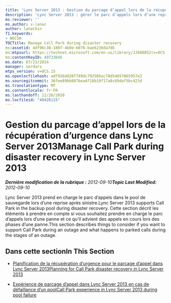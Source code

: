 ```yaml
---
title: 'Lync Server 2013 : Gestion du parcage d’appel lors de la récupération d’urgence'
description: 'Lync Server 2013 : gérer le parc d’appels lors d’une reprise après sinistre.'
ms.reviewer: ''
ms.author: v-lanac
author: lanachin
f1.keywords:
- NOCSH
TOCTitle: Manage Call Park during disaster recovery
ms:assetid: 4df96c38-186f-4b0e-b076-bae6236da7db
ms:mtpsurl: https://technet.microsoft.com/en-us/library/JJ688052(v=OCS.15)
ms:contentKeyID: 49733645
ms.date: 07/23/2014
manager: serdars
mtps_version: v=OCS.15
ms.openlocfilehash: ad7936dd28f749dc792505ec78d54857065957e2
ms.sourcegitcommit: 36fee89bb887bea4f18b19f17a8c69daf5bc423d
ms.translationtype: MT
ms.contentlocale: fr-FR
ms.lasthandoff: 11/26/2020
ms.locfileid: "49426115"
---
```

# <a name="manage-call-park-during-disaster-recovery-in-lync-server-2013"></a><span data-ttu-id="891a0-103">Gestion du parcage d’appel lors de la récupération d’urgence dans Lync Server 2013</span><span class="sxs-lookup"><span data-stu-id="891a0-103">Manage Call Park during disaster recovery in Lync Server 2013</span></span>

<div data-xmlns="http://www.w3.org/1999/xhtml">

<div class="topic" data-xmlns="http://www.w3.org/1999/xhtml" data-msxsl="urn:schemas-microsoft-com:xslt" data-cs="https://msdn.microsoft.com/">

<div data-asp="https://msdn2.microsoft.com/asp">



</div>

<div id="mainSection">

<div id="mainBody"><span data-ttu-id="891a0-104">

<span> </span></span><span class="sxs-lookup"><span data-stu-id="891a0-104">

<span> </span></span></span>

<span data-ttu-id="891a0-105">_**Dernière modification de la rubrique :** 2012-09-10_</span><span class="sxs-lookup"><span data-stu-id="891a0-105">_**Topic Last Modified:** 2012-09-10_</span></span>

<span data-ttu-id="891a0-106">Lync Server 2013 prend en charge le parc d’appels dans le pool de sauvegarde lors d’une reprise après sinistre.</span><span class="sxs-lookup"><span data-stu-id="891a0-106">Lync Server 2013 supports Call Park in the backup pool during disaster recovery.</span></span> <span data-ttu-id="891a0-107">Cette section décrit les éléments à prendre en compte si vous souhaitez prendre en charge le parc d’appels lors d’une panne et ce qu’il advient des appels en cours lors des phases d’une panne.</span><span class="sxs-lookup"><span data-stu-id="891a0-107">This section describes things to consider if you want to support Call Park during an outage and what happens to parked calls during the stages of an outage.</span></span>

<div>

## <a name="in-this-section"></a><span data-ttu-id="891a0-108">Dans cette section</span><span class="sxs-lookup"><span data-stu-id="891a0-108">In This Section</span></span>

  - [<span data-ttu-id="891a0-109">Planification de la récupération d’urgence pour le parcage d’appel dans Lync Server 2013</span><span class="sxs-lookup"><span data-stu-id="891a0-109">Planning for Call Park disaster recovery in Lync Server 2013</span></span>](lync-server-2013-planning-for-call-park-disaster-recovery.md)

  - [<span data-ttu-id="891a0-110">Expérience de parcage d’appel dans Lync Server 2013 en cas de défaillance d’un pool</span><span class="sxs-lookup"><span data-stu-id="891a0-110">Call Park experience in Lync Server 2013 during pool failure</span></span>](lync-server-2013-call-park-experience-during-pool-failure.md)

<span data-ttu-id="891a0-111"></div>

</div>

<span> </span>

</div>

</div>

</span><span class="sxs-lookup"><span data-stu-id="891a0-111"></div>

</div>

<span> </span>

</div>

</div>

</span></span></div>


